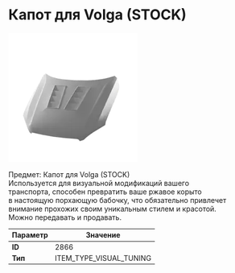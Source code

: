 # Капот для Volga (STOCK)

![Item Image](../img/2866.webp?raw=true)

Предмет: Капот для Volga (STOCK)<br>Используется для визуальной модификаций вашего<br>транспорта, способен превратить ваше ржавое корыто<br>в настоящую порхающую бабочку, что обязательно привлечет<br>внимание прохожих своим уникальным стилем и красотой.<br>Можно передавать и продавать.


| Параметр | Значение |
|----------|----------|
| **ID** | 2866 |
| **Тип** | ITEM_TYPE_VISUAL_TUNING |

